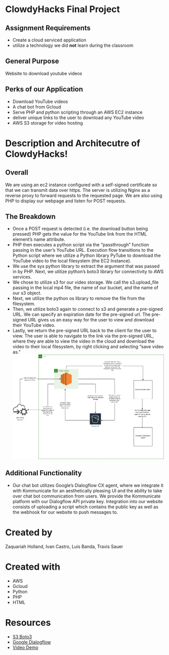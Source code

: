# ClowdyHacks Final Project

## Assignment Requirements

- Create a cloud serviced application
- utilize a technology we did **not** learn during the classroom

## General Purpose

Website to download youtube videos

## Perks of our Application

- Download YouTube videos
- A chat bot from Gcloud
- Serve PHP and python scripting through an AWS EC2 instance
- deliver unique links to the user to download any YouTube video
- AWS S3 storage for video hosting

# Description and Architecutre of ClowdyHacks!

## Overall

We are using an ec2 instance configured with a self-signed certificate so that we can transmit data over https. The server is utilizing Nginx as a reverse proxy to forward requests to the requested page. We are also using PHP to display our webpage and listen for POST requests. 

## The Breakdown

- Once a POST request is detected (i.e. the download button being pressed) PHP gets the value for the YouTube link from the HTML element’s name attribute. 
- PHP then executes a python script via the “passthrough” function passing in the user’s YouTube URL. Execution flow transitions to the Python script where we utilize a Python library PyTube to download the YouTube video to the local filesystem (the EC2 Instance). 
- We use the sys python library to extract the argument that was passed in by PHP. Next, we utilize python’s boto3 library for connectivity to AWS services. 
- We chose to utilize s3 for our video storage. We call the s3.upload_file passing in the local mp4 file, the name of our bucket, and the name of our s3 object. 
- Next, we utilize the python os library to remove the file from the filesystem. 
- Then, we utilize boto3 again to connect to s3 and generate a pre-signed URL. We can specify an expiration date for the pre-signed url. The pre-signed URL gives us an easy way for the user to view and download their YouTube video. 
- Lastly, we return the pre-signed URL back to the client for the user to view. The user is able to navigate to the link via the pre-signed URL, where they are able to view the video in the cloud and download the video to their local filesystem, by right clicking and selecting “save video as.” 
![architecture.png](assets/architecture.png)

## Additional Functionality

- Our chat bot utilizes Google’s Dialogflow CX agent, where we integrate it with Kommunicate for an aesthetically pleasing UI and the ability to take over chat bot communication from users. We provide the Kommunicate platform with our Dialogflow API private key. Integration into our website consists of uploading a script which contains the public key as well as the webhook for our website to push messages to.

# Created by

Zaquariah Holland, Ivan Castro, Luis Banda, Travis Sauer

# Created with

- AWS
- Gcloud
- Python
- PHP
- HTML

# Resources
- [S3 Boto3](https://boto3.amazonaws.com/v1/documentation/api/latest/reference/services/s3.html)
- [Google Dialogflow](https://cloud.google.com/dialogflow/docs)
- [Video Demo](https://www.youtube.com/watch?v=XJxNFb2y3fw)
